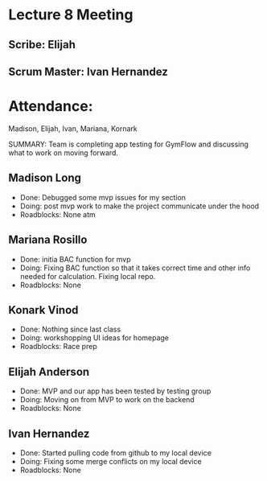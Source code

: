 # Lecture 8 Meeting

## Scribe: Elijah
## Scrum Master: Ivan Hernandez 
# Attendance:
Madison, Elijah, Ivan, Mariana, Kornark

SUMMARY: Team is completing app testing for GymFlow and discussing what to work on moving forward.

## Madison Long
- Done: Debugged some mvp issues for my section
- Doing: post mvp work to make the project communicate under the hood
- Roadblocks: None atm


## Mariana Rosillo
- Done: initia BAC function for mvp
- Doing: Fixing BAC function so that it takes correct time and other info needed for calculation. Fixing local repo.
- Roadblocks: None

## Konark Vinod
- Done: Nothing since last class
- Doing: workshopping UI ideas for homepage
- Roadblocks: Race prep

## Elijah Anderson
- Done: MVP and our app has been tested by testing group
- Doing: Moving on from MVP to work on the backend
- Roadblocks: None

## Ivan Hernandez
- Done: Started pulling code from github to my local device
- Doing: Fixing some merge conflicts on my local device
- Roadblocks: None
